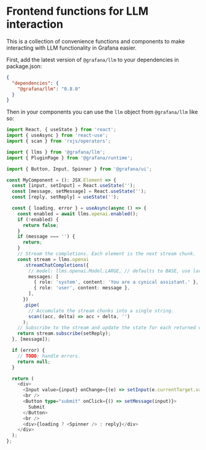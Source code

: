 # Frontend functions for LLM interaction

This is a collection of convenience functions and components to make interacting with LLM functionality in Grafana easier.

First, add the latest version of `@grafana/llm` to your dependencies in package.json:

```json
{
  "dependencies": {
    "@grafana/llm": "0.8.0"
  }
}
```

Then in your components you can use the `llm` object from `@grafana/llm` like so:

```typescript
import React, { useState } from 'react';
import { useAsync } from 'react-use';
import { scan } from 'rxjs/operators';

import { llms } from '@grafana/llm';
import { PluginPage } from '@grafana/runtime';

import { Button, Input, Spinner } from '@grafana/ui';

const MyComponent = (): JSX.Element => {
  const [input, setInput] = React.useState('');
  const [message, setMessage] = React.useState('');
  const [reply, setReply] = useState('');

  const { loading, error } = useAsync(async () => {
    const enabled = await llms.openai.enabled();
    if (!enabled) {
      return false;
    }
    if (message === '') {
      return;
    }
    // Stream the completions. Each element is the next stream chunk.
    const stream = llms.openai
      .streamChatCompletions({
        // model: llms.openai.Model.LARGE, // defaults to BASE, use larger model for longer context and complex tasks
        messages: [
          { role: 'system', content: 'You are a cynical assistant.' },
          { role: 'user', content: message },
        ],
      })
      .pipe(
        // Accumulate the stream chunks into a single string.
        scan((acc, delta) => acc + delta, '')
      );
    // Subscribe to the stream and update the state for each returned value.
    return stream.subscribe(setReply);
  }, [message]);

  if (error) {
    // TODO: handle errors.
    return null;
  }

  return (
    <div>
      <Input value={input} onChange={(e) => setInput(e.currentTarget.value)} placeholder="Enter a message" />
      <br />
      <Button type="submit" onClick={() => setMessage(input)}>
        Submit
      </Button>
      <br />
      <div>{loading ? <Spinner /> : reply}</div>
    </div>
  );
};
```
